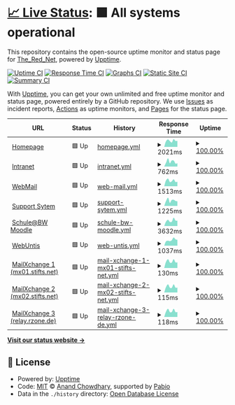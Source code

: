 # [📈 Live Status](https://TheRedNet.github.io/stiftsupptime): <!--live status--> **🟩 All systems operational**

This repository contains the open-source uptime monitor and status page for [The_Red_Net](https://TheRedNet.github.io/stiftsupptime), powered by [Upptime](https://github.com/upptime/upptime).

[![Uptime CI](https://github.com/TheRedNet/stiftsupptime/workflows/Uptime%20CI/badge.svg)](https://github.com/TheRedNet/stiftsupptime/actions?query=workflow%3A%22Uptime+CI%22)
[![Response Time CI](https://github.com/TheRedNet/stiftsupptime/workflows/Response%20Time%20CI/badge.svg)](https://github.com/TheRedNet/stiftsupptime/actions?query=workflow%3A%22Response+Time+CI%22)
[![Graphs CI](https://github.com/TheRedNet/stiftsupptime/workflows/Graphs%20CI/badge.svg)](https://github.com/TheRedNet/stiftsupptime/actions?query=workflow%3A%22Graphs+CI%22)
[![Static Site CI](https://github.com/TheRedNet/stiftsupptime/workflows/Static%20Site%20CI/badge.svg)](https://github.com/TheRedNet/stiftsupptime/actions?query=workflow%3A%22Static+Site+CI%22)
[![Summary CI](https://github.com/TheRedNet/stiftsupptime/workflows/Summary%20CI/badge.svg)](https://github.com/TheRedNet/stiftsupptime/actions?query=workflow%3A%22Summary+CI%22)

With [Upptime](https://upptime.js.org), you can get your own unlimited and free uptime monitor and status page, powered entirely by a GitHub repository. We use [Issues](https://github.com/TheRedNet/stiftsupptime/issues) as incident reports, [Actions](https://github.com/TheRedNet/stiftsupptime/actions) as uptime monitors, and [Pages](https://TheRedNet.github.io/stiftsupptime) for the status page.

<!--start: status pages-->
<!-- This summary is generated by Upptime (https://github.com/upptime/upptime) -->
<!-- Do not edit this manually, your changes will be overwritten -->
<!-- prettier-ignore -->
| URL | Status | History | Response Time | Uptime |
| --- | ------ | ------- | ------------- | ------ |
| <img alt="" src="https://icons.duckduckgo.com/ip3/stiftsgymnasium.de.ico" height="13"> [Homepage](https://stiftsgymnasium.de) | 🟩 Up | [homepage.yml](https://github.com/TheRedNet/stiftsupptime/commits/HEAD/history/homepage.yml) | <details><summary><img alt="Response time graph" src="./graphs/homepage/response-time-week.png" height="20"> 2021ms</summary><br><a href="https://TheRedNet.github.io/stiftsupptime/history/homepage"><img alt="Response time 2078" src="https://img.shields.io/endpoint?url=https%3A%2F%2Fraw.githubusercontent.com%2FTheRedNet%2Fstiftsupptime%2FHEAD%2Fapi%2Fhomepage%2Fresponse-time.json"></a><br><a href="https://TheRedNet.github.io/stiftsupptime/history/homepage"><img alt="24-hour response time 1604" src="https://img.shields.io/endpoint?url=https%3A%2F%2Fraw.githubusercontent.com%2FTheRedNet%2Fstiftsupptime%2FHEAD%2Fapi%2Fhomepage%2Fresponse-time-day.json"></a><br><a href="https://TheRedNet.github.io/stiftsupptime/history/homepage"><img alt="7-day response time 2021" src="https://img.shields.io/endpoint?url=https%3A%2F%2Fraw.githubusercontent.com%2FTheRedNet%2Fstiftsupptime%2FHEAD%2Fapi%2Fhomepage%2Fresponse-time-week.json"></a><br><a href="https://TheRedNet.github.io/stiftsupptime/history/homepage"><img alt="30-day response time 2218" src="https://img.shields.io/endpoint?url=https%3A%2F%2Fraw.githubusercontent.com%2FTheRedNet%2Fstiftsupptime%2FHEAD%2Fapi%2Fhomepage%2Fresponse-time-month.json"></a><br><a href="https://TheRedNet.github.io/stiftsupptime/history/homepage"><img alt="1-year response time 2078" src="https://img.shields.io/endpoint?url=https%3A%2F%2Fraw.githubusercontent.com%2FTheRedNet%2Fstiftsupptime%2FHEAD%2Fapi%2Fhomepage%2Fresponse-time-year.json"></a></details> | <details><summary><a href="https://TheRedNet.github.io/stiftsupptime/history/homepage">100.00%</a></summary><a href="https://TheRedNet.github.io/stiftsupptime/history/homepage"><img alt="All-time uptime 100.00%" src="https://img.shields.io/endpoint?url=https%3A%2F%2Fraw.githubusercontent.com%2FTheRedNet%2Fstiftsupptime%2FHEAD%2Fapi%2Fhomepage%2Fuptime.json"></a><br><a href="https://TheRedNet.github.io/stiftsupptime/history/homepage"><img alt="24-hour uptime 100.00%" src="https://img.shields.io/endpoint?url=https%3A%2F%2Fraw.githubusercontent.com%2FTheRedNet%2Fstiftsupptime%2FHEAD%2Fapi%2Fhomepage%2Fuptime-day.json"></a><br><a href="https://TheRedNet.github.io/stiftsupptime/history/homepage"><img alt="7-day uptime 100.00%" src="https://img.shields.io/endpoint?url=https%3A%2F%2Fraw.githubusercontent.com%2FTheRedNet%2Fstiftsupptime%2FHEAD%2Fapi%2Fhomepage%2Fuptime-week.json"></a><br><a href="https://TheRedNet.github.io/stiftsupptime/history/homepage"><img alt="30-day uptime 100.00%" src="https://img.shields.io/endpoint?url=https%3A%2F%2Fraw.githubusercontent.com%2FTheRedNet%2Fstiftsupptime%2FHEAD%2Fapi%2Fhomepage%2Fuptime-month.json"></a><br><a href="https://TheRedNet.github.io/stiftsupptime/history/homepage"><img alt="1-year uptime 100.00%" src="https://img.shields.io/endpoint?url=https%3A%2F%2Fraw.githubusercontent.com%2FTheRedNet%2Fstiftsupptime%2FHEAD%2Fapi%2Fhomepage%2Fuptime-year.json"></a></details>
| <img alt="" src="https://icons.duckduckgo.com/ip3/intranet.stifts.net.ico" height="13"> [Intranet](https://intranet.stifts.net) | 🟩 Up | [intranet.yml](https://github.com/TheRedNet/stiftsupptime/commits/HEAD/history/intranet.yml) | <details><summary><img alt="Response time graph" src="./graphs/intranet/response-time-week.png" height="20"> 762ms</summary><br><a href="https://TheRedNet.github.io/stiftsupptime/history/intranet"><img alt="Response time 934" src="https://img.shields.io/endpoint?url=https%3A%2F%2Fraw.githubusercontent.com%2FTheRedNet%2Fstiftsupptime%2FHEAD%2Fapi%2Fintranet%2Fresponse-time.json"></a><br><a href="https://TheRedNet.github.io/stiftsupptime/history/intranet"><img alt="24-hour response time 667" src="https://img.shields.io/endpoint?url=https%3A%2F%2Fraw.githubusercontent.com%2FTheRedNet%2Fstiftsupptime%2FHEAD%2Fapi%2Fintranet%2Fresponse-time-day.json"></a><br><a href="https://TheRedNet.github.io/stiftsupptime/history/intranet"><img alt="7-day response time 762" src="https://img.shields.io/endpoint?url=https%3A%2F%2Fraw.githubusercontent.com%2FTheRedNet%2Fstiftsupptime%2FHEAD%2Fapi%2Fintranet%2Fresponse-time-week.json"></a><br><a href="https://TheRedNet.github.io/stiftsupptime/history/intranet"><img alt="30-day response time 892" src="https://img.shields.io/endpoint?url=https%3A%2F%2Fraw.githubusercontent.com%2FTheRedNet%2Fstiftsupptime%2FHEAD%2Fapi%2Fintranet%2Fresponse-time-month.json"></a><br><a href="https://TheRedNet.github.io/stiftsupptime/history/intranet"><img alt="1-year response time 934" src="https://img.shields.io/endpoint?url=https%3A%2F%2Fraw.githubusercontent.com%2FTheRedNet%2Fstiftsupptime%2FHEAD%2Fapi%2Fintranet%2Fresponse-time-year.json"></a></details> | <details><summary><a href="https://TheRedNet.github.io/stiftsupptime/history/intranet">100.00%</a></summary><a href="https://TheRedNet.github.io/stiftsupptime/history/intranet"><img alt="All-time uptime 99.78%" src="https://img.shields.io/endpoint?url=https%3A%2F%2Fraw.githubusercontent.com%2FTheRedNet%2Fstiftsupptime%2FHEAD%2Fapi%2Fintranet%2Fuptime.json"></a><br><a href="https://TheRedNet.github.io/stiftsupptime/history/intranet"><img alt="24-hour uptime 100.00%" src="https://img.shields.io/endpoint?url=https%3A%2F%2Fraw.githubusercontent.com%2FTheRedNet%2Fstiftsupptime%2FHEAD%2Fapi%2Fintranet%2Fuptime-day.json"></a><br><a href="https://TheRedNet.github.io/stiftsupptime/history/intranet"><img alt="7-day uptime 100.00%" src="https://img.shields.io/endpoint?url=https%3A%2F%2Fraw.githubusercontent.com%2FTheRedNet%2Fstiftsupptime%2FHEAD%2Fapi%2Fintranet%2Fuptime-week.json"></a><br><a href="https://TheRedNet.github.io/stiftsupptime/history/intranet"><img alt="30-day uptime 100.00%" src="https://img.shields.io/endpoint?url=https%3A%2F%2Fraw.githubusercontent.com%2FTheRedNet%2Fstiftsupptime%2FHEAD%2Fapi%2Fintranet%2Fuptime-month.json"></a><br><a href="https://TheRedNet.github.io/stiftsupptime/history/intranet"><img alt="1-year uptime 99.78%" src="https://img.shields.io/endpoint?url=https%3A%2F%2Fraw.githubusercontent.com%2FTheRedNet%2Fstiftsupptime%2FHEAD%2Fapi%2Fintranet%2Fuptime-year.json"></a></details>
| <img alt="" src="https://icons.duckduckgo.com/ip3/mail.stifts.net.ico" height="13"> [WebMail](https://mail.stifts.net) | 🟩 Up | [web-mail.yml](https://github.com/TheRedNet/stiftsupptime/commits/HEAD/history/web-mail.yml) | <details><summary><img alt="Response time graph" src="./graphs/web-mail/response-time-week.png" height="20"> 1513ms</summary><br><a href="https://TheRedNet.github.io/stiftsupptime/history/web-mail"><img alt="Response time 1706" src="https://img.shields.io/endpoint?url=https%3A%2F%2Fraw.githubusercontent.com%2FTheRedNet%2Fstiftsupptime%2FHEAD%2Fapi%2Fweb-mail%2Fresponse-time.json"></a><br><a href="https://TheRedNet.github.io/stiftsupptime/history/web-mail"><img alt="24-hour response time 1541" src="https://img.shields.io/endpoint?url=https%3A%2F%2Fraw.githubusercontent.com%2FTheRedNet%2Fstiftsupptime%2FHEAD%2Fapi%2Fweb-mail%2Fresponse-time-day.json"></a><br><a href="https://TheRedNet.github.io/stiftsupptime/history/web-mail"><img alt="7-day response time 1513" src="https://img.shields.io/endpoint?url=https%3A%2F%2Fraw.githubusercontent.com%2FTheRedNet%2Fstiftsupptime%2FHEAD%2Fapi%2Fweb-mail%2Fresponse-time-week.json"></a><br><a href="https://TheRedNet.github.io/stiftsupptime/history/web-mail"><img alt="30-day response time 1742" src="https://img.shields.io/endpoint?url=https%3A%2F%2Fraw.githubusercontent.com%2FTheRedNet%2Fstiftsupptime%2FHEAD%2Fapi%2Fweb-mail%2Fresponse-time-month.json"></a><br><a href="https://TheRedNet.github.io/stiftsupptime/history/web-mail"><img alt="1-year response time 1706" src="https://img.shields.io/endpoint?url=https%3A%2F%2Fraw.githubusercontent.com%2FTheRedNet%2Fstiftsupptime%2FHEAD%2Fapi%2Fweb-mail%2Fresponse-time-year.json"></a></details> | <details><summary><a href="https://TheRedNet.github.io/stiftsupptime/history/web-mail">100.00%</a></summary><a href="https://TheRedNet.github.io/stiftsupptime/history/web-mail"><img alt="All-time uptime 99.97%" src="https://img.shields.io/endpoint?url=https%3A%2F%2Fraw.githubusercontent.com%2FTheRedNet%2Fstiftsupptime%2FHEAD%2Fapi%2Fweb-mail%2Fuptime.json"></a><br><a href="https://TheRedNet.github.io/stiftsupptime/history/web-mail"><img alt="24-hour uptime 100.00%" src="https://img.shields.io/endpoint?url=https%3A%2F%2Fraw.githubusercontent.com%2FTheRedNet%2Fstiftsupptime%2FHEAD%2Fapi%2Fweb-mail%2Fuptime-day.json"></a><br><a href="https://TheRedNet.github.io/stiftsupptime/history/web-mail"><img alt="7-day uptime 100.00%" src="https://img.shields.io/endpoint?url=https%3A%2F%2Fraw.githubusercontent.com%2FTheRedNet%2Fstiftsupptime%2FHEAD%2Fapi%2Fweb-mail%2Fuptime-week.json"></a><br><a href="https://TheRedNet.github.io/stiftsupptime/history/web-mail"><img alt="30-day uptime 100.00%" src="https://img.shields.io/endpoint?url=https%3A%2F%2Fraw.githubusercontent.com%2FTheRedNet%2Fstiftsupptime%2FHEAD%2Fapi%2Fweb-mail%2Fuptime-month.json"></a><br><a href="https://TheRedNet.github.io/stiftsupptime/history/web-mail"><img alt="1-year uptime 99.97%" src="https://img.shields.io/endpoint?url=https%3A%2F%2Fraw.githubusercontent.com%2FTheRedNet%2Fstiftsupptime%2FHEAD%2Fapi%2Fweb-mail%2Fuptime-year.json"></a></details>
| <img alt="" src="https://icons.duckduckgo.com/ip3/support.stifts.net.ico" height="13"> [Support Sytem](https://support.stifts.net) | 🟩 Up | [support-sytem.yml](https://github.com/TheRedNet/stiftsupptime/commits/HEAD/history/support-sytem.yml) | <details><summary><img alt="Response time graph" src="./graphs/support-sytem/response-time-week.png" height="20"> 1225ms</summary><br><a href="https://TheRedNet.github.io/stiftsupptime/history/support-sytem"><img alt="Response time 1248" src="https://img.shields.io/endpoint?url=https%3A%2F%2Fraw.githubusercontent.com%2FTheRedNet%2Fstiftsupptime%2FHEAD%2Fapi%2Fsupport-sytem%2Fresponse-time.json"></a><br><a href="https://TheRedNet.github.io/stiftsupptime/history/support-sytem"><img alt="24-hour response time 1226" src="https://img.shields.io/endpoint?url=https%3A%2F%2Fraw.githubusercontent.com%2FTheRedNet%2Fstiftsupptime%2FHEAD%2Fapi%2Fsupport-sytem%2Fresponse-time-day.json"></a><br><a href="https://TheRedNet.github.io/stiftsupptime/history/support-sytem"><img alt="7-day response time 1225" src="https://img.shields.io/endpoint?url=https%3A%2F%2Fraw.githubusercontent.com%2FTheRedNet%2Fstiftsupptime%2FHEAD%2Fapi%2Fsupport-sytem%2Fresponse-time-week.json"></a><br><a href="https://TheRedNet.github.io/stiftsupptime/history/support-sytem"><img alt="30-day response time 1227" src="https://img.shields.io/endpoint?url=https%3A%2F%2Fraw.githubusercontent.com%2FTheRedNet%2Fstiftsupptime%2FHEAD%2Fapi%2Fsupport-sytem%2Fresponse-time-month.json"></a><br><a href="https://TheRedNet.github.io/stiftsupptime/history/support-sytem"><img alt="1-year response time 1248" src="https://img.shields.io/endpoint?url=https%3A%2F%2Fraw.githubusercontent.com%2FTheRedNet%2Fstiftsupptime%2FHEAD%2Fapi%2Fsupport-sytem%2Fresponse-time-year.json"></a></details> | <details><summary><a href="https://TheRedNet.github.io/stiftsupptime/history/support-sytem">100.00%</a></summary><a href="https://TheRedNet.github.io/stiftsupptime/history/support-sytem"><img alt="All-time uptime 99.96%" src="https://img.shields.io/endpoint?url=https%3A%2F%2Fraw.githubusercontent.com%2FTheRedNet%2Fstiftsupptime%2FHEAD%2Fapi%2Fsupport-sytem%2Fuptime.json"></a><br><a href="https://TheRedNet.github.io/stiftsupptime/history/support-sytem"><img alt="24-hour uptime 100.00%" src="https://img.shields.io/endpoint?url=https%3A%2F%2Fraw.githubusercontent.com%2FTheRedNet%2Fstiftsupptime%2FHEAD%2Fapi%2Fsupport-sytem%2Fuptime-day.json"></a><br><a href="https://TheRedNet.github.io/stiftsupptime/history/support-sytem"><img alt="7-day uptime 100.00%" src="https://img.shields.io/endpoint?url=https%3A%2F%2Fraw.githubusercontent.com%2FTheRedNet%2Fstiftsupptime%2FHEAD%2Fapi%2Fsupport-sytem%2Fuptime-week.json"></a><br><a href="https://TheRedNet.github.io/stiftsupptime/history/support-sytem"><img alt="30-day uptime 100.00%" src="https://img.shields.io/endpoint?url=https%3A%2F%2Fraw.githubusercontent.com%2FTheRedNet%2Fstiftsupptime%2FHEAD%2Fapi%2Fsupport-sytem%2Fuptime-month.json"></a><br><a href="https://TheRedNet.github.io/stiftsupptime/history/support-sytem"><img alt="1-year uptime 99.96%" src="https://img.shields.io/endpoint?url=https%3A%2F%2Fraw.githubusercontent.com%2FTheRedNet%2Fstiftsupptime%2FHEAD%2Fapi%2Fsupport-sytem%2Fuptime-year.json"></a></details>
| <img alt="" src="https://icons.duckduckgo.com/ip3/04104462160.moodle.bw.schule.ico" height="13"> [Schule@BW Moodle](https://04104462160.moodle.bw.schule) | 🟩 Up | [schule-bw-moodle.yml](https://github.com/TheRedNet/stiftsupptime/commits/HEAD/history/schule-bw-moodle.yml) | <details><summary><img alt="Response time graph" src="./graphs/schule-bw-moodle/response-time-week.png" height="20"> 3632ms</summary><br><a href="https://TheRedNet.github.io/stiftsupptime/history/schule-bw-moodle"><img alt="Response time 3539" src="https://img.shields.io/endpoint?url=https%3A%2F%2Fraw.githubusercontent.com%2FTheRedNet%2Fstiftsupptime%2FHEAD%2Fapi%2Fschule-bw-moodle%2Fresponse-time.json"></a><br><a href="https://TheRedNet.github.io/stiftsupptime/history/schule-bw-moodle"><img alt="24-hour response time 2791" src="https://img.shields.io/endpoint?url=https%3A%2F%2Fraw.githubusercontent.com%2FTheRedNet%2Fstiftsupptime%2FHEAD%2Fapi%2Fschule-bw-moodle%2Fresponse-time-day.json"></a><br><a href="https://TheRedNet.github.io/stiftsupptime/history/schule-bw-moodle"><img alt="7-day response time 3632" src="https://img.shields.io/endpoint?url=https%3A%2F%2Fraw.githubusercontent.com%2FTheRedNet%2Fstiftsupptime%2FHEAD%2Fapi%2Fschule-bw-moodle%2Fresponse-time-week.json"></a><br><a href="https://TheRedNet.github.io/stiftsupptime/history/schule-bw-moodle"><img alt="30-day response time 4033" src="https://img.shields.io/endpoint?url=https%3A%2F%2Fraw.githubusercontent.com%2FTheRedNet%2Fstiftsupptime%2FHEAD%2Fapi%2Fschule-bw-moodle%2Fresponse-time-month.json"></a><br><a href="https://TheRedNet.github.io/stiftsupptime/history/schule-bw-moodle"><img alt="1-year response time 3539" src="https://img.shields.io/endpoint?url=https%3A%2F%2Fraw.githubusercontent.com%2FTheRedNet%2Fstiftsupptime%2FHEAD%2Fapi%2Fschule-bw-moodle%2Fresponse-time-year.json"></a></details> | <details><summary><a href="https://TheRedNet.github.io/stiftsupptime/history/schule-bw-moodle">100.00%</a></summary><a href="https://TheRedNet.github.io/stiftsupptime/history/schule-bw-moodle"><img alt="All-time uptime 99.32%" src="https://img.shields.io/endpoint?url=https%3A%2F%2Fraw.githubusercontent.com%2FTheRedNet%2Fstiftsupptime%2FHEAD%2Fapi%2Fschule-bw-moodle%2Fuptime.json"></a><br><a href="https://TheRedNet.github.io/stiftsupptime/history/schule-bw-moodle"><img alt="24-hour uptime 100.00%" src="https://img.shields.io/endpoint?url=https%3A%2F%2Fraw.githubusercontent.com%2FTheRedNet%2Fstiftsupptime%2FHEAD%2Fapi%2Fschule-bw-moodle%2Fuptime-day.json"></a><br><a href="https://TheRedNet.github.io/stiftsupptime/history/schule-bw-moodle"><img alt="7-day uptime 100.00%" src="https://img.shields.io/endpoint?url=https%3A%2F%2Fraw.githubusercontent.com%2FTheRedNet%2Fstiftsupptime%2FHEAD%2Fapi%2Fschule-bw-moodle%2Fuptime-week.json"></a><br><a href="https://TheRedNet.github.io/stiftsupptime/history/schule-bw-moodle"><img alt="30-day uptime 99.29%" src="https://img.shields.io/endpoint?url=https%3A%2F%2Fraw.githubusercontent.com%2FTheRedNet%2Fstiftsupptime%2FHEAD%2Fapi%2Fschule-bw-moodle%2Fuptime-month.json"></a><br><a href="https://TheRedNet.github.io/stiftsupptime/history/schule-bw-moodle"><img alt="1-year uptime 99.32%" src="https://img.shields.io/endpoint?url=https%3A%2F%2Fraw.githubusercontent.com%2FTheRedNet%2Fstiftsupptime%2FHEAD%2Fapi%2Fschule-bw-moodle%2Fuptime-year.json"></a></details>
| <img alt="" src="https://icons.duckduckgo.com/ip3/cissa.webuntis.com.ico" height="13"> [WebUntis](https://cissa.webuntis.com/WebUntis/#/basic/login) | 🟩 Up | [web-untis.yml](https://github.com/TheRedNet/stiftsupptime/commits/HEAD/history/web-untis.yml) | <details><summary><img alt="Response time graph" src="./graphs/web-untis/response-time-week.png" height="20"> 1037ms</summary><br><a href="https://TheRedNet.github.io/stiftsupptime/history/web-untis"><img alt="Response time 836" src="https://img.shields.io/endpoint?url=https%3A%2F%2Fraw.githubusercontent.com%2FTheRedNet%2Fstiftsupptime%2FHEAD%2Fapi%2Fweb-untis%2Fresponse-time.json"></a><br><a href="https://TheRedNet.github.io/stiftsupptime/history/web-untis"><img alt="24-hour response time 873" src="https://img.shields.io/endpoint?url=https%3A%2F%2Fraw.githubusercontent.com%2FTheRedNet%2Fstiftsupptime%2FHEAD%2Fapi%2Fweb-untis%2Fresponse-time-day.json"></a><br><a href="https://TheRedNet.github.io/stiftsupptime/history/web-untis"><img alt="7-day response time 1037" src="https://img.shields.io/endpoint?url=https%3A%2F%2Fraw.githubusercontent.com%2FTheRedNet%2Fstiftsupptime%2FHEAD%2Fapi%2Fweb-untis%2Fresponse-time-week.json"></a><br><a href="https://TheRedNet.github.io/stiftsupptime/history/web-untis"><img alt="30-day response time 880" src="https://img.shields.io/endpoint?url=https%3A%2F%2Fraw.githubusercontent.com%2FTheRedNet%2Fstiftsupptime%2FHEAD%2Fapi%2Fweb-untis%2Fresponse-time-month.json"></a><br><a href="https://TheRedNet.github.io/stiftsupptime/history/web-untis"><img alt="1-year response time 836" src="https://img.shields.io/endpoint?url=https%3A%2F%2Fraw.githubusercontent.com%2FTheRedNet%2Fstiftsupptime%2FHEAD%2Fapi%2Fweb-untis%2Fresponse-time-year.json"></a></details> | <details><summary><a href="https://TheRedNet.github.io/stiftsupptime/history/web-untis">100.00%</a></summary><a href="https://TheRedNet.github.io/stiftsupptime/history/web-untis"><img alt="All-time uptime 99.95%" src="https://img.shields.io/endpoint?url=https%3A%2F%2Fraw.githubusercontent.com%2FTheRedNet%2Fstiftsupptime%2FHEAD%2Fapi%2Fweb-untis%2Fuptime.json"></a><br><a href="https://TheRedNet.github.io/stiftsupptime/history/web-untis"><img alt="24-hour uptime 100.00%" src="https://img.shields.io/endpoint?url=https%3A%2F%2Fraw.githubusercontent.com%2FTheRedNet%2Fstiftsupptime%2FHEAD%2Fapi%2Fweb-untis%2Fuptime-day.json"></a><br><a href="https://TheRedNet.github.io/stiftsupptime/history/web-untis"><img alt="7-day uptime 100.00%" src="https://img.shields.io/endpoint?url=https%3A%2F%2Fraw.githubusercontent.com%2FTheRedNet%2Fstiftsupptime%2FHEAD%2Fapi%2Fweb-untis%2Fuptime-week.json"></a><br><a href="https://TheRedNet.github.io/stiftsupptime/history/web-untis"><img alt="30-day uptime 99.92%" src="https://img.shields.io/endpoint?url=https%3A%2F%2Fraw.githubusercontent.com%2FTheRedNet%2Fstiftsupptime%2FHEAD%2Fapi%2Fweb-untis%2Fuptime-month.json"></a><br><a href="https://TheRedNet.github.io/stiftsupptime/history/web-untis"><img alt="1-year uptime 99.95%" src="https://img.shields.io/endpoint?url=https%3A%2F%2Fraw.githubusercontent.com%2FTheRedNet%2Fstiftsupptime%2FHEAD%2Fapi%2Fweb-untis%2Fuptime-year.json"></a></details>
| <img alt="" src="https://icons.duckduckgo.com/ip3/null.ico" height="13"> [MailXchange 1 (mx01.stifts.net)](mx01.stifts.net) | 🟩 Up | [mail-xchange-1-mx01-stifts-net.yml](https://github.com/TheRedNet/stiftsupptime/commits/HEAD/history/mail-xchange-1-mx01-stifts-net.yml) | <details><summary><img alt="Response time graph" src="./graphs/mail-xchange-1-mx01-stifts-net/response-time-week.png" height="20"> 130ms</summary><br><a href="https://TheRedNet.github.io/stiftsupptime/history/mail-xchange-1-mx01-stifts-net"><img alt="Response time 144" src="https://img.shields.io/endpoint?url=https%3A%2F%2Fraw.githubusercontent.com%2FTheRedNet%2Fstiftsupptime%2FHEAD%2Fapi%2Fmail-xchange-1-mx01-stifts-net%2Fresponse-time.json"></a><br><a href="https://TheRedNet.github.io/stiftsupptime/history/mail-xchange-1-mx01-stifts-net"><img alt="24-hour response time 108" src="https://img.shields.io/endpoint?url=https%3A%2F%2Fraw.githubusercontent.com%2FTheRedNet%2Fstiftsupptime%2FHEAD%2Fapi%2Fmail-xchange-1-mx01-stifts-net%2Fresponse-time-day.json"></a><br><a href="https://TheRedNet.github.io/stiftsupptime/history/mail-xchange-1-mx01-stifts-net"><img alt="7-day response time 130" src="https://img.shields.io/endpoint?url=https%3A%2F%2Fraw.githubusercontent.com%2FTheRedNet%2Fstiftsupptime%2FHEAD%2Fapi%2Fmail-xchange-1-mx01-stifts-net%2Fresponse-time-week.json"></a><br><a href="https://TheRedNet.github.io/stiftsupptime/history/mail-xchange-1-mx01-stifts-net"><img alt="30-day response time 158" src="https://img.shields.io/endpoint?url=https%3A%2F%2Fraw.githubusercontent.com%2FTheRedNet%2Fstiftsupptime%2FHEAD%2Fapi%2Fmail-xchange-1-mx01-stifts-net%2Fresponse-time-month.json"></a><br><a href="https://TheRedNet.github.io/stiftsupptime/history/mail-xchange-1-mx01-stifts-net"><img alt="1-year response time 144" src="https://img.shields.io/endpoint?url=https%3A%2F%2Fraw.githubusercontent.com%2FTheRedNet%2Fstiftsupptime%2FHEAD%2Fapi%2Fmail-xchange-1-mx01-stifts-net%2Fresponse-time-year.json"></a></details> | <details><summary><a href="https://TheRedNet.github.io/stiftsupptime/history/mail-xchange-1-mx01-stifts-net">100.00%</a></summary><a href="https://TheRedNet.github.io/stiftsupptime/history/mail-xchange-1-mx01-stifts-net"><img alt="All-time uptime 99.95%" src="https://img.shields.io/endpoint?url=https%3A%2F%2Fraw.githubusercontent.com%2FTheRedNet%2Fstiftsupptime%2FHEAD%2Fapi%2Fmail-xchange-1-mx01-stifts-net%2Fuptime.json"></a><br><a href="https://TheRedNet.github.io/stiftsupptime/history/mail-xchange-1-mx01-stifts-net"><img alt="24-hour uptime 100.00%" src="https://img.shields.io/endpoint?url=https%3A%2F%2Fraw.githubusercontent.com%2FTheRedNet%2Fstiftsupptime%2FHEAD%2Fapi%2Fmail-xchange-1-mx01-stifts-net%2Fuptime-day.json"></a><br><a href="https://TheRedNet.github.io/stiftsupptime/history/mail-xchange-1-mx01-stifts-net"><img alt="7-day uptime 100.00%" src="https://img.shields.io/endpoint?url=https%3A%2F%2Fraw.githubusercontent.com%2FTheRedNet%2Fstiftsupptime%2FHEAD%2Fapi%2Fmail-xchange-1-mx01-stifts-net%2Fuptime-week.json"></a><br><a href="https://TheRedNet.github.io/stiftsupptime/history/mail-xchange-1-mx01-stifts-net"><img alt="30-day uptime 100.00%" src="https://img.shields.io/endpoint?url=https%3A%2F%2Fraw.githubusercontent.com%2FTheRedNet%2Fstiftsupptime%2FHEAD%2Fapi%2Fmail-xchange-1-mx01-stifts-net%2Fuptime-month.json"></a><br><a href="https://TheRedNet.github.io/stiftsupptime/history/mail-xchange-1-mx01-stifts-net"><img alt="1-year uptime 99.95%" src="https://img.shields.io/endpoint?url=https%3A%2F%2Fraw.githubusercontent.com%2FTheRedNet%2Fstiftsupptime%2FHEAD%2Fapi%2Fmail-xchange-1-mx01-stifts-net%2Fuptime-year.json"></a></details>
| <img alt="" src="https://icons.duckduckgo.com/ip3/null.ico" height="13"> [MailXchange 2 (mx02.stifts.net)](mx02.stifts.net) | 🟩 Up | [mail-xchange-2-mx02-stifts-net.yml](https://github.com/TheRedNet/stiftsupptime/commits/HEAD/history/mail-xchange-2-mx02-stifts-net.yml) | <details><summary><img alt="Response time graph" src="./graphs/mail-xchange-2-mx02-stifts-net/response-time-week.png" height="20"> 115ms</summary><br><a href="https://TheRedNet.github.io/stiftsupptime/history/mail-xchange-2-mx02-stifts-net"><img alt="Response time 132" src="https://img.shields.io/endpoint?url=https%3A%2F%2Fraw.githubusercontent.com%2FTheRedNet%2Fstiftsupptime%2FHEAD%2Fapi%2Fmail-xchange-2-mx02-stifts-net%2Fresponse-time.json"></a><br><a href="https://TheRedNet.github.io/stiftsupptime/history/mail-xchange-2-mx02-stifts-net"><img alt="24-hour response time 94" src="https://img.shields.io/endpoint?url=https%3A%2F%2Fraw.githubusercontent.com%2FTheRedNet%2Fstiftsupptime%2FHEAD%2Fapi%2Fmail-xchange-2-mx02-stifts-net%2Fresponse-time-day.json"></a><br><a href="https://TheRedNet.github.io/stiftsupptime/history/mail-xchange-2-mx02-stifts-net"><img alt="7-day response time 115" src="https://img.shields.io/endpoint?url=https%3A%2F%2Fraw.githubusercontent.com%2FTheRedNet%2Fstiftsupptime%2FHEAD%2Fapi%2Fmail-xchange-2-mx02-stifts-net%2Fresponse-time-week.json"></a><br><a href="https://TheRedNet.github.io/stiftsupptime/history/mail-xchange-2-mx02-stifts-net"><img alt="30-day response time 164" src="https://img.shields.io/endpoint?url=https%3A%2F%2Fraw.githubusercontent.com%2FTheRedNet%2Fstiftsupptime%2FHEAD%2Fapi%2Fmail-xchange-2-mx02-stifts-net%2Fresponse-time-month.json"></a><br><a href="https://TheRedNet.github.io/stiftsupptime/history/mail-xchange-2-mx02-stifts-net"><img alt="1-year response time 132" src="https://img.shields.io/endpoint?url=https%3A%2F%2Fraw.githubusercontent.com%2FTheRedNet%2Fstiftsupptime%2FHEAD%2Fapi%2Fmail-xchange-2-mx02-stifts-net%2Fresponse-time-year.json"></a></details> | <details><summary><a href="https://TheRedNet.github.io/stiftsupptime/history/mail-xchange-2-mx02-stifts-net">100.00%</a></summary><a href="https://TheRedNet.github.io/stiftsupptime/history/mail-xchange-2-mx02-stifts-net"><img alt="All-time uptime 98.07%" src="https://img.shields.io/endpoint?url=https%3A%2F%2Fraw.githubusercontent.com%2FTheRedNet%2Fstiftsupptime%2FHEAD%2Fapi%2Fmail-xchange-2-mx02-stifts-net%2Fuptime.json"></a><br><a href="https://TheRedNet.github.io/stiftsupptime/history/mail-xchange-2-mx02-stifts-net"><img alt="24-hour uptime 100.00%" src="https://img.shields.io/endpoint?url=https%3A%2F%2Fraw.githubusercontent.com%2FTheRedNet%2Fstiftsupptime%2FHEAD%2Fapi%2Fmail-xchange-2-mx02-stifts-net%2Fuptime-day.json"></a><br><a href="https://TheRedNet.github.io/stiftsupptime/history/mail-xchange-2-mx02-stifts-net"><img alt="7-day uptime 100.00%" src="https://img.shields.io/endpoint?url=https%3A%2F%2Fraw.githubusercontent.com%2FTheRedNet%2Fstiftsupptime%2FHEAD%2Fapi%2Fmail-xchange-2-mx02-stifts-net%2Fuptime-week.json"></a><br><a href="https://TheRedNet.github.io/stiftsupptime/history/mail-xchange-2-mx02-stifts-net"><img alt="30-day uptime 100.00%" src="https://img.shields.io/endpoint?url=https%3A%2F%2Fraw.githubusercontent.com%2FTheRedNet%2Fstiftsupptime%2FHEAD%2Fapi%2Fmail-xchange-2-mx02-stifts-net%2Fuptime-month.json"></a><br><a href="https://TheRedNet.github.io/stiftsupptime/history/mail-xchange-2-mx02-stifts-net"><img alt="1-year uptime 98.07%" src="https://img.shields.io/endpoint?url=https%3A%2F%2Fraw.githubusercontent.com%2FTheRedNet%2Fstiftsupptime%2FHEAD%2Fapi%2Fmail-xchange-2-mx02-stifts-net%2Fuptime-year.json"></a></details>
| <img alt="" src="https://icons.duckduckgo.com/ip3/null.ico" height="13"> [MailXchange 3 (relay.rzone.de)](relay.rzone.de) | 🟩 Up | [mail-xchange-3-relay-rzone-de.yml](https://github.com/TheRedNet/stiftsupptime/commits/HEAD/history/mail-xchange-3-relay-rzone-de.yml) | <details><summary><img alt="Response time graph" src="./graphs/mail-xchange-3-relay-rzone-de/response-time-week.png" height="20"> 118ms</summary><br><a href="https://TheRedNet.github.io/stiftsupptime/history/mail-xchange-3-relay-rzone-de"><img alt="Response time 117" src="https://img.shields.io/endpoint?url=https%3A%2F%2Fraw.githubusercontent.com%2FTheRedNet%2Fstiftsupptime%2FHEAD%2Fapi%2Fmail-xchange-3-relay-rzone-de%2Fresponse-time.json"></a><br><a href="https://TheRedNet.github.io/stiftsupptime/history/mail-xchange-3-relay-rzone-de"><img alt="24-hour response time 99" src="https://img.shields.io/endpoint?url=https%3A%2F%2Fraw.githubusercontent.com%2FTheRedNet%2Fstiftsupptime%2FHEAD%2Fapi%2Fmail-xchange-3-relay-rzone-de%2Fresponse-time-day.json"></a><br><a href="https://TheRedNet.github.io/stiftsupptime/history/mail-xchange-3-relay-rzone-de"><img alt="7-day response time 118" src="https://img.shields.io/endpoint?url=https%3A%2F%2Fraw.githubusercontent.com%2FTheRedNet%2Fstiftsupptime%2FHEAD%2Fapi%2Fmail-xchange-3-relay-rzone-de%2Fresponse-time-week.json"></a><br><a href="https://TheRedNet.github.io/stiftsupptime/history/mail-xchange-3-relay-rzone-de"><img alt="30-day response time 125" src="https://img.shields.io/endpoint?url=https%3A%2F%2Fraw.githubusercontent.com%2FTheRedNet%2Fstiftsupptime%2FHEAD%2Fapi%2Fmail-xchange-3-relay-rzone-de%2Fresponse-time-month.json"></a><br><a href="https://TheRedNet.github.io/stiftsupptime/history/mail-xchange-3-relay-rzone-de"><img alt="1-year response time 117" src="https://img.shields.io/endpoint?url=https%3A%2F%2Fraw.githubusercontent.com%2FTheRedNet%2Fstiftsupptime%2FHEAD%2Fapi%2Fmail-xchange-3-relay-rzone-de%2Fresponse-time-year.json"></a></details> | <details><summary><a href="https://TheRedNet.github.io/stiftsupptime/history/mail-xchange-3-relay-rzone-de">100.00%</a></summary><a href="https://TheRedNet.github.io/stiftsupptime/history/mail-xchange-3-relay-rzone-de"><img alt="All-time uptime 100.00%" src="https://img.shields.io/endpoint?url=https%3A%2F%2Fraw.githubusercontent.com%2FTheRedNet%2Fstiftsupptime%2FHEAD%2Fapi%2Fmail-xchange-3-relay-rzone-de%2Fuptime.json"></a><br><a href="https://TheRedNet.github.io/stiftsupptime/history/mail-xchange-3-relay-rzone-de"><img alt="24-hour uptime 100.00%" src="https://img.shields.io/endpoint?url=https%3A%2F%2Fraw.githubusercontent.com%2FTheRedNet%2Fstiftsupptime%2FHEAD%2Fapi%2Fmail-xchange-3-relay-rzone-de%2Fuptime-day.json"></a><br><a href="https://TheRedNet.github.io/stiftsupptime/history/mail-xchange-3-relay-rzone-de"><img alt="7-day uptime 100.00%" src="https://img.shields.io/endpoint?url=https%3A%2F%2Fraw.githubusercontent.com%2FTheRedNet%2Fstiftsupptime%2FHEAD%2Fapi%2Fmail-xchange-3-relay-rzone-de%2Fuptime-week.json"></a><br><a href="https://TheRedNet.github.io/stiftsupptime/history/mail-xchange-3-relay-rzone-de"><img alt="30-day uptime 100.00%" src="https://img.shields.io/endpoint?url=https%3A%2F%2Fraw.githubusercontent.com%2FTheRedNet%2Fstiftsupptime%2FHEAD%2Fapi%2Fmail-xchange-3-relay-rzone-de%2Fuptime-month.json"></a><br><a href="https://TheRedNet.github.io/stiftsupptime/history/mail-xchange-3-relay-rzone-de"><img alt="1-year uptime 100.00%" src="https://img.shields.io/endpoint?url=https%3A%2F%2Fraw.githubusercontent.com%2FTheRedNet%2Fstiftsupptime%2FHEAD%2Fapi%2Fmail-xchange-3-relay-rzone-de%2Fuptime-year.json"></a></details>

<!--end: status pages-->

[**Visit our status website →**](https://TheRedNet.github.io/stiftsupptime)

## 📄 License

- Powered by: [Upptime](https://github.com/upptime/upptime)
- Code: [MIT](./LICENSE) © [Anand Chowdhary](https://anandchowdhary.com), supported by [Pabio](https://pabio.com)
- Data in the `./history` directory: [Open Database License](https://opendatacommons.org/licenses/odbl/1-0/)
